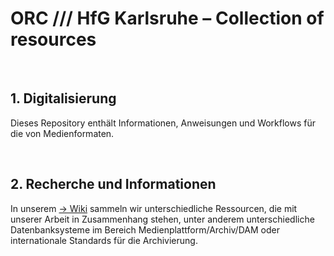 # ORC /// HfG Karlsruhe – Collection of resources


&nbsp;

## 1. Digitalisierung
Dieses Repository enthält Informationen, Anweisungen und Workflows für die von Medienformaten.  

&nbsp;

## 2. Recherche und Informationen
In unserem [&rarr; Wiki](https://github.com/orc-hfg/ressources/wiki) sammeln wir unterschiedliche Ressourcen, die mit unserer Arbeit in Zusammenhang stehen, unter anderem unterschiedliche Datenbanksysteme im Bereich Medienplattform/Archiv/DAM oder internationale Standards für die Archivierung.
